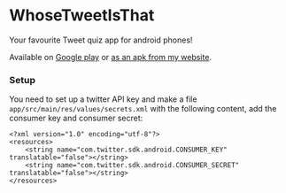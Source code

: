 # WhoseTweetIsThat
Your favourite Tweet quiz app for android phones!

Available on [Google play](https://play.google.com/store/apps/details?id=hotboys69.dat153.whosetweetisthatappthing) or [as an apk from my website](https://gumman.one/whosetweetisthat).

### Setup
You need to set up a twitter API key and make a file `app/src/main/res/values/secrets.xml` with the following content, add the consumer key and consumer secret:

```
<?xml version="1.0" encoding="utf-8"?>
<resources>
    <string name="com.twitter.sdk.android.CONSUMER_KEY" translatable="false"></string>
    <string name="com.twitter.sdk.android.CONSUMER_SECRET" translatable="false"></string>
</resources>
```
